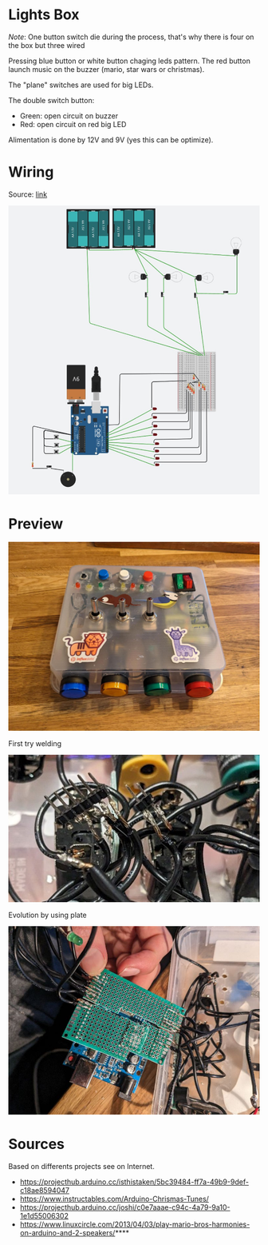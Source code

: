 # Lights Box


_Note_: One button switch die during the process, that's why there is four on the box but three wired

Pressing blue button or white button chaging leds pattern. The red button launch music on the buzzer (mario, star wars or christmas).

The "plane" switches are used for big LEDs.

The double switch button:
- Green: open circuit on buzzer
- Red: open circuit on red big LED

Alimentation is done by 12V and 9V (yes this can be optimize).

# Wiring

Source: [link](https://www.tinkercad.com/things/aPeodcDxiRU?sharecode=F87MerwepCwqWYWQi4nLVUSzoeeP23qMWB5KGFF_bkU)

![wiring](./Light%20-%20Box%20-%20wires.jpg "Wiring")

# Preview

![preview](./Light%20-%20Box%20-%20preview.jpg "Preview")

First try welding

![old welding](./mess%20-%20wires%20-%20connectors.jpg "old welding")

Evolution by using plate

![plate welding](./clean%20-%20connectors.jpg "plate welding")

# Sources

Based on differents projects see on Internet.

- https://projecthub.arduino.cc/isthistaken/5bc39484-ff7a-49b9-9def-c18ae8594047
- https://www.instructables.com/Arduino-Chrismas-Tunes/
- https://projecthub.arduino.cc/joshi/c0e7aaae-c94c-4a79-9a10-1e1d55006302
- https://www.linuxcircle.com/2013/04/03/play-mario-bros-harmonies-on-arduino-and-2-speakers/****
